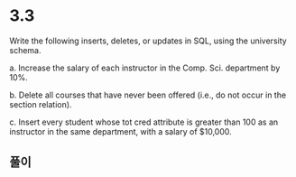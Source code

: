 # 3.3
 Write the following inserts, deletes, or updates in SQL, using the university
schema.

a. Increase the salary of each instructor in the Comp. Sci. department by
10%.

b. Delete all courses that have never been offered (i.e., do not occur in the section relation).

c. Insert every student whose tot cred attribute is greater than 100 as an instructor in the same department, with a salary of $10,000.

## 풀이